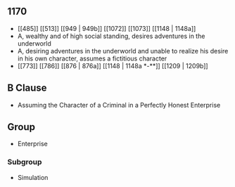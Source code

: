 ## 1170
- [[485]] [[513]] [[949 | 949b]] [[1072]] [[1073]] [[1148 | 1148a]] 
- A, wealthy and of high social standing, desires adventures in the underworld
- A, desiring adventures in the underworld and unable to realize his desire in his own character, assumes a fictitious character
- [[773]] [[786]] [[876 | 876a]] [[1148 | 1148a *-**]] [[1209 | 1209b]] 

## B Clause
- Assuming the Character of a Criminal in a Perfectly Honest Enterprise

## Group
- Enterprise

### Subgroup
- Simulation

